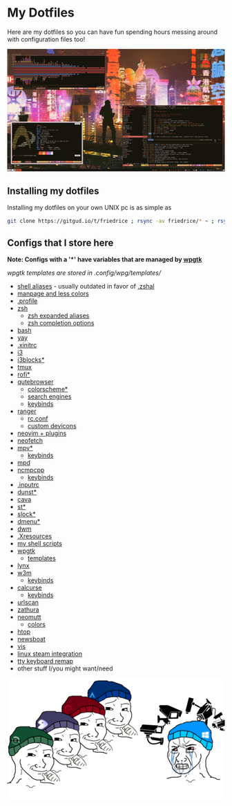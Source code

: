 # My Dotfiles
Here are my dotfiles so you can have fun spending hours messing around with configuration files too!

![Rice](rice.png "rice")

## Installing my dotfiles
Installing my dotfiles on your own UNIX pc is as simple as

```sh
git clone https://gitgud.io/t/friedrice ; rsync -av friedrice/* ~ ; rsync -av friedrice/.* ~ ; rm -rf friedrice
```

## Configs that I store here
**Note: Configs with a '*' have variables that are managed by [wpgtk](https://github.com/deviantfero/wpgtk)**

*wpgtk templates are stored in .config/wpg/templates/*

* [shell aliases](.shal) - usually outdated in favor of [.zshal](.zshal)
* [manpage and less colors](.mancolors)
* [.profile](.profile)
* [zsh](.zsh)
  - [zsh expanded aliases](.zshal)
  - [zsh completion options](.zsh/compopt)
* [bash](.bashrc)
* [yay](.config/yay/config.json)
* [.xinitrc](.xinitrc)
* [i3](.config/i3/config)
* [i3blocks*](.config/i3blocks)
* [tmux](.tmux.conf)
* [rofi*](.config/rofi/config)
* [qutebrowser](.config/qutebrowser)
  - [colorscheme*](.config/qutebrowser/appearance.py)
  - [search engines](.config/qutebrowser/searchengines.py)
  - [keybinds](.config/qutebrowser/keybinds.py)
* [ranger](.config/ranger)
  - [rc.conf](.config/ranger/rc.conf)
  - [custom devicons](.config/ranger/devicons.py)
* [neovim + plugins](.config/nvim/init.vim)
* [neofetch](.config/neofetch)
* [mpv*](.config/mpv)
  - [keybinds](.config/mpv/input.conf)
* [mpd](.config/mpd/mpd.conf)
* [ncmpcpp](.ncmpcpp)
  - [keybinds](.ncmpcpp/bindings)
* [.inputrc](.inputrc)
* [dunst*](.config/dunst/dunstrc)
* [cava](.config/cava/config)
* [st*](prg/st/config.h)
* [slock*](prg/slock/config.h)
* [dmenu*](prg/dmenu/config.h)
* [dwm](prg/dwm/config.h)
* [.Xresources](.Xresources)
* [my shell scripts](bin)
* [wpgtk](.config/wpg)
  - [templates](.config/wpg/templates)
* [lynx](.lynxrc)
* [w3m](.w3m)
  - [keybinds](.w3m/keymap)
* [calcurse](.calcurse)
  - [keybinds](.calcurse/keys)
* [urlscan](.config/urlscan/config.json)
* [zathura](.config/zathura/zathurarc)
* [neomutt](.config/mutt)
  - [colors](.config/mutt/muttcols)
* [htop](.config/htop/htoprc)
* [newsboat](.config/newsboat/config)
* [vis](.config/vis/config)
* [linux steam integration](.config/linux-steam-integration.conf)
* [tty keyboard remap](.config/ttymaps.kmap)
* other stuff I/you might want/need

![winblows](windows_and_cameras.png "winblows")
